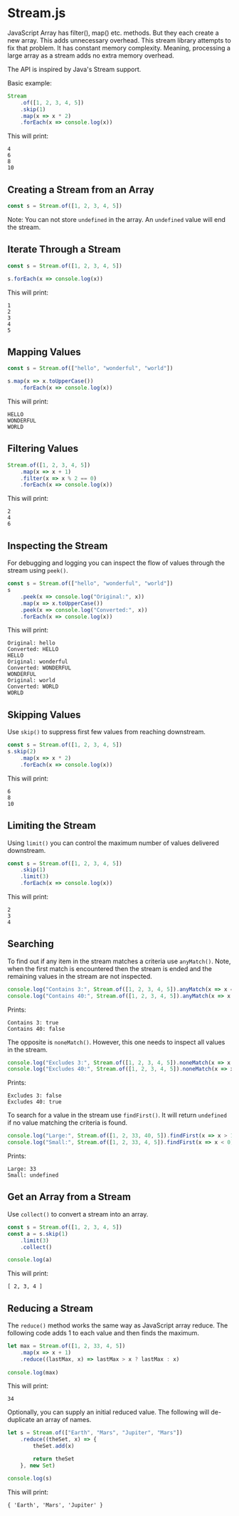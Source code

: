 # Stream.js
JavaScript Array has filter(), map() etc. methods. But they each create a new array. This adds unnecessary overhead. This stream library attempts to fix that problem. It has constant memory complexity. Meaning, processing a large array as a stream adds no extra memory overhead.

The API is inspired by Java's Stream support.

Basic example:

```javascript
Stream
    .of([1, 2, 3, 4, 5])
    .skip(1)
    .map(x => x * 2)
    .forEach(x => console.log(x))
```

This will print:

```
4
6
8
10
```

## Creating a Stream from an Array

```javascript
const s = Stream.of([1, 2, 3, 4, 5])
```

Note: You can not store ``undefined`` in the array. An ``undefined`` value will end the stream.

## Iterate Through a Stream
```javascript
const s = Stream.of([1, 2, 3, 4, 5])

s.forEach(x => console.log(x))
```

This will print:

```
1
2
3
4
5
```

## Mapping Values

```javascript
const s = Stream.of(["hello", "wonderful", "world"])

s.map(x => x.toUpperCase())
    .forEach(x => console.log(x))
```

This will print:

```
HELLO
WONDERFUL
WORLD
```

## Filtering Values
```javascript
Stream.of([1, 2, 3, 4, 5])
    .map(x => x + 1)
    .filter(x => x % 2 == 0)
    .forEach(x => console.log(x))
```

This will print:

```
2
4
6
```

## Inspecting the Stream
For debugging and logging you can inspect the flow of values through the stream using ``peek()``.

```javascript
const s = Stream.of(["hello", "wonderful", "world"])
s
    .peek(x => console.log("Original:", x))
    .map(x => x.toUpperCase())
    .peek(x => console.log("Converted:", x))
    .forEach(x => console.log(x))
```

This will print:

```
Original: hello
Converted: HELLO
HELLO
Original: wonderful
Converted: WONDERFUL
WONDERFUL
Original: world
Converted: WORLD
WORLD
```

## Skipping Values

Use ``skip()`` to suppress first few values from reaching downstream.

```javascript
const s = Stream.of([1, 2, 3, 4, 5])
s.skip(2)
    .map(x => x * 2)
    .forEach(x => console.log(x))
```

This will print:

```
6
8
10
```

## Limiting the Stream
Using ``limit()`` you can control the maximum number of values delivered downstream.

```javascript
const s = Stream.of([1, 2, 3, 4, 5])
    .skip(1)
    .limit(3)
    .forEach(x => console.log(x))
```

This will print:

```
2
3
4
```

## Searching
To find out if any item in the stream matches a criteria use ``anyMatch()``. Note, when the first match is encountered then the stream is ended and the remaining values in the stream are not inspected.

```javascript
console.log("Contains 3:", Stream.of([1, 2, 3, 4, 5]).anyMatch(x => x == 3))
console.log("Contains 40:", Stream.of([1, 2, 3, 4, 5]).anyMatch(x => x == 40))
```

Prints:

```
Contains 3: true
Contains 40: false
```

The opposite is ``noneMatch()``. However, this one needs to inspect all values in the stream.

```javascript
console.log("Excludes 3:", Stream.of([1, 2, 3, 4, 5]).noneMatch(x => x == 3))
console.log("Excludes 40:", Stream.of([1, 2, 3, 4, 5]).noneMatch(x => x == 40))
```

Prints:

```
Excludes 3: false
Excludes 40: true
```

To search for a value in the stream use ``findFirst()``. It will return ``undefined`` if no value matching the criteria is found.

```javascript
console.log("Large:", Stream.of([1, 2, 33, 40, 5]).findFirst(x => x > 10))
console.log("Small:", Stream.of([1, 2, 33, 4, 5]).findFirst(x => x < 0))
```

Prints:

```
Large: 33
Small: undefined
```

## Get an Array from a Stream
Use ``collect()`` to convert a stream into an array.

```javascript
const s = Stream.of([1, 2, 3, 4, 5])
const a = s.skip(1)
    .limit(3)
    .collect()

console.log(a)
```

This will print:

```
[ 2, 3, 4 ]
```

## Reducing a Stream
The ``reduce()`` method works the same way as JavaScript array reduce. The following code adds 1 to each value and then finds the maximum.

```javascript
let max = Stream.of([1, 2, 33, 4, 5])
    .map(x => x + 1)
    .reduce((lastMax, x) => lastMax > x ? lastMax : x)
    
console.log(max)
```

This will print:

```
34
```

Optionally, you can supply an initial reduced value. The following will de-duplicate an array of names.

```javascript
let s = Stream.of(["Earth", "Mars", "Jupiter", "Mars"])
    .reduce((theSet, x) => {
        theSet.add(x)

        return theSet
    }, new Set)

console.log(s)
```

This will print:

```
{ 'Earth', 'Mars', 'Jupiter' }
```